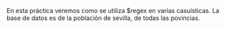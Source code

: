 En esta práctica veremos como se utiliza $regex en varias casuísticas.
La base de datos es de la población de sevilla, de todas las povincias.